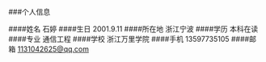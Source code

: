 ###个人信息

####姓名 石婷
####生日 2001.9.11
####所在地 浙江宁波
####学历 本科在读
####专业 通信工程
####学校 浙江万里学院
####手机 13597735105
####邮箱 1131042625@qq.com
